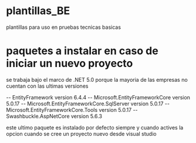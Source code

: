# plantillas_BE
plantillas para uso en pruebas tecnicas basicas



# paquetes a instalar en caso de iniciar un nuevo proyecto

se trabaja bajo el marco de .NET 5.0 porque la mayoria de las empresas no cuentan con las ultimas versiones


-- EntityFramework version 6.4.4
-- Microsoft.EntityFrameworkCore version 5.0.17
-- Microsoft.EntityFrameworkCore.SqlServer version 5.0.17
-- Microsoft.EntityFrameworkCore.Tools version 5.0.17
-- Swashbuckle.AspNetCore version 5.6.3

este ultimo paquete es instalado por defecto siempre y cuando actives la opcion cuando se cree un proyecto nuevo desde visual studio